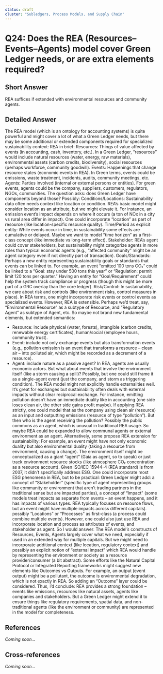 ```yaml
---
status: draft
cluster: "Subledgers, Process Models, and Supply Chain"
---
```


# Q24: Does the REA (Resources–Events–Agents) model cover Green Ledger needs, or are extra elements required?

## Short Answer

REA suffices if extended with environmental resources and community agents.

## Detailed Answer

The REA model (which is an ontology for accounting systems) is quite powerful and might cover a lot of what a Green Ledger needs, but there may be some additional or extended components required for specialized sustainability context:
REA in brief:
Resources: Things of value affected by events (in accounting, cash, inventory, etc.). In a Green Ledger, “resources” would include natural resources (water, energy, raw materials), environmental assets (carbon credits, biodiversity), social resources (perhaps workforce, community goodwill).
Events: Happenings that change resource states (economic events in REA). In Green terms, events could be emissions, waste treatment, incidents, audits, community meetings, etc.
Agents: Parties involved (internal or external persons or entities). For green events, agents could be the company, suppliers, customers, regulators, NGOs, communities.
The question asks: does Green Ledger have components beyond those? Possibly:
Conditions/Locations: Sustainability data often needs context like location or condition. REA’s basic model might consider location as an attribute, but we might elevate it. For instance, an emission event’s impact depends on where it occurs (a ton of NOx in a city vs rural area differ in impact). One could incorporate “location” as part of resource (like location-specific resource quality).
Time/Period as explicit entity: While events occur in time, in sustainability some effects are cumulative or delayed. Maybe we want to model “time horizon” as a first-class concept (like immediate vs long-term effect).
Stakeholder: REA’s agent could cover stakeholders, but sustainability might categorize agents in more roles than typical economic agents (e.g., “affected community” might be an agent category even if not directly part of transaction).
Goals/Standards: Perhaps a new entity representing sustainability goals or standards that events can be linked to. For example, an event “emitted 100 tons CO₂” could be linked to a “Goal: stay under 500 tons this year” or “Regulation: permit limit 120 tons per quarter.” Having an entity for “Goal/Requirement” could help the system track compliance or progress (though this might be more part of a GRC overlay than the core ledger).
Risk/Control: In sustainability, we care about risk and controls (like environment risks, control measures in place). In REA terms, one might incorporate risk events or control events as specialized events.
However, REA is extensible. Perhaps we’d treat, say, “Environmental Resource” as a subtype of Resource, and “Regulatory Agent” as subtype of Agent, etc. So maybe not brand new fundamental elements, but extended semantics:
- Resource: include physical (water, forests), intangible (carbon credits, renewable energy certificates), human/social (employee hours, community trust).
- Event: include not only exchange events but also transformation events (e.g., pollution emission is an event that transforms a resource – clean air – into polluted air, which might be recorded as a decrement of a resource).
- Agent: include nature as a passive agent? In REA, agents are usually economic actors. But what about events that involve the environment itself (like a storm causing a spill)? Possibly, but one could still frame it as a single-agent event (just the company, and storm as triggering condition).
The REA model might not explicitly handle externalities well. It’s great for exchanges but sustainability often deals with external impacts without clear reciprocal exchange. For instance, emitting pollution doesn’t have an immediate duality like in accounting (one side loses clean air, the other side gains profit maybe). If applying REA strictly, one could model that as the company using clean air (resource) as an input and outputting emissions (resource of type “pollution”). But then who is the agent receiving the pollution? Possibly the public commons as an agent, which is unusual in traditional REA usage. So maybe REA could be expanded to allow communal agents or external environment as an agent.
Alternatively, some propose REA extension for sustainability: For example, an event might have not only economic duality but also environmental duality (taking a resource from environment, causing a change). The environment itself might be conceptualized as a giant “agent” (Gaia as agent, so to speak) or just track environment resource stocks (like atmosphere CO₂ concentration as a resource account).
Given ISO/IEC 15944-4 (REA standard) is from 2007, it didn’t specifically address ESG. One could incorporate most ESG phenomena in REA, but to be practical:
Green Ledger might add:
a concept of “Stakeholder” (specific type of agent representing groups like community or environment that aren’t trading partners in the traditional sense but are impacted parties),
a concept of “Impact” (some models treat impacts as separate from events – an event happens, and it has impacts of various types. REA typically focuses on resource flows, but an event might have multiple impacts across different capitals).
possibly “Locations” or “Processes” as first-class (a process could combine multiple events).
However, one could also just use REA and incorporate location and process as attributes of events, and stakeholder as agent.
So I would answer: The REA model’s constructs of Resources, Events, Agents largely cover what we need, especially if used in an extended way for multiple capitals. But we might need to incorporate additional context (like location, regulatory context) and possibly an explicit notion of “external impact” which REA would handle by representing the environment or society as a resource provider/consumer (a bit abstract).
Some efforts like the Natural Capital Protocol or Integrated Reporting frameworks might suggest new elements like Outcomes vs Outputs. For example, an output (event output) might be a pollutant, the outcome is environmental degradation, which is not exactly in REA. So adding an “Outcome” layer could be considered.
Thus, I’d conclude: REA provides a strong foundation – events like emissions, resources like natural assets, agents like companies and stakeholders. But a Green Ledger might extend it to ensure things like regulatory requirements, spatial data, and non-traditional agents (like the environment or community) are represented in the model for completeness.

## References

*Coming soon...*

## Cross-references

*Coming soon...*